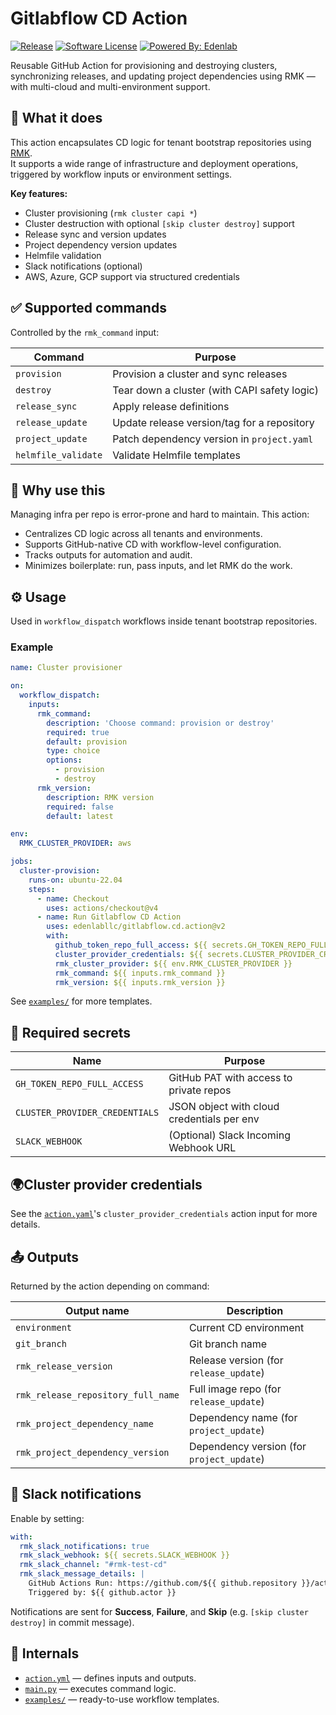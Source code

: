 # Gitlabflow CD Action

[![Release](https://img.shields.io/github/v/release/edenlabllc/gitlabflow.cd.action.svg?style=for-the-badge)](https://github.com/edenlabllc/gitlabflow.cd.action/releases/latest)
[![Software License](https://img.shields.io/github/license/edenlabllc/gitlabflow.cd.action.svg?style=for-the-badge)](LICENSE)
[![Powered By: Edenlab](https://img.shields.io/badge/powered%20by-edenlab-8A2BE2.svg?style=for-the-badge)](https://edenlab.io)

Reusable GitHub Action for provisioning and destroying clusters, synchronizing releases, and updating project
dependencies using RMK — with multi-cloud and multi-environment support.

## 🚦 What it does

This action encapsulates CD logic for tenant bootstrap repositories using [RMK](https://github.com/edenlabllc/rmk).  
It supports a wide range of infrastructure and deployment operations, triggered by workflow inputs or environment
settings.

**Key features:**

- Cluster provisioning (`rmk cluster capi *`)
- Cluster destruction with optional `[skip cluster destroy]` support
- Release sync and version updates
- Project dependency version updates
- Helmfile validation
- Slack notifications (optional)
- AWS, Azure, GCP support via structured credentials

## ✅ Supported commands

Controlled by the `rmk_command` input:

| Command             | Purpose                                      |
|---------------------|----------------------------------------------|
| `provision`         | Provision a cluster and sync releases        |
| `destroy`           | Tear down a cluster (with CAPI safety logic) |
| `release_sync`      | Apply release definitions                    |
| `release_update`    | Update release version/tag for a repository  |
| `project_update`    | Patch dependency version in `project.yaml`   |
| `helmfile_validate` | Validate Helmfile templates                  |

## 🧠 Why use this

Managing infra per repo is error-prone and hard to maintain. This action:

- Centralizes CD logic across all tenants and environments.
- Supports GitHub-native CD with workflow-level configuration.
- Tracks outputs for automation and audit.
- Minimizes boilerplate: run, pass inputs, and let RMK do the work.

## ⚙️ Usage

Used in `workflow_dispatch` workflows inside tenant bootstrap repositories.

### Example

```yaml
name: Cluster provisioner

on:
  workflow_dispatch:
    inputs:
      rmk_command:
        description: 'Choose command: provision or destroy'
        required: true
        default: provision
        type: choice
        options:
          - provision
          - destroy
      rmk_version:
        description: RMK version
        required: false
        default: latest

env:
  RMK_CLUSTER_PROVIDER: aws

jobs:
  cluster-provision:
    runs-on: ubuntu-22.04
    steps:
      - name: Checkout
        uses: actions/checkout@v4
      - name: Run Gitlabflow CD Action
        uses: edenlabllc/gitlabflow.cd.action@v2
        with:
          github_token_repo_full_access: ${{ secrets.GH_TOKEN_REPO_FULL_ACCESS }}
          cluster_provider_credentials: ${{ secrets.CLUSTER_PROVIDER_CREDENTIALS }}
          rmk_cluster_provider: ${{ env.RMK_CLUSTER_PROVIDER }}
          rmk_command: ${{ inputs.rmk_command }}
          rmk_version: ${{ inputs.rmk_version }}
```

See [`examples/`](./examples) for more templates.

## 🔐 Required secrets

| Name                           | Purpose                                    |
|--------------------------------|--------------------------------------------|
| `GH_TOKEN_REPO_FULL_ACCESS`    | GitHub PAT with access to private repos    |
| `CLUSTER_PROVIDER_CREDENTIALS` | JSON object with cloud credentials per env |
| `SLACK_WEBHOOK`                | (Optional) Slack Incoming Webhook URL      |

## 🌍Cluster provider credentials

See the [`action.yaml`](action.yml)'s `cluster_provider_credentials` action input for more details. 

## 📤 Outputs

Returned by the action depending on command:

| Output name                        | Description                               |
|------------------------------------|-------------------------------------------|
| `environment`                      | Current CD environment                    |
| `git_branch`                       | Git branch name                           |
| `rmk_release_version`              | Release version (for `release_update`)    |
| `rmk_release_repository_full_name` | Full image repo (for `release_update`)    |
| `rmk_project_dependency_name`      | Dependency name (for `project_update`)    |
| `rmk_project_dependency_version`   | Dependency version (for `project_update`) |

## 🔔 Slack notifications

Enable by setting:

```yaml
with:
  rmk_slack_notifications: true
  rmk_slack_webhook: ${{ secrets.SLACK_WEBHOOK }}
  rmk_slack_channel: "#rmk-test-cd"
  rmk_slack_message_details: |
    GitHub Actions Run: https://github.com/${{ github.repository }}/actions/runs/${{ github.run_id }}
    Triggered by: ${{ github.actor }}
```

Notifications are sent for **Success**, **Failure**, and **Skip** (e.g. `[skip cluster destroy]` in commit message).

## 📂 Internals

- [`action.yml`](./action.yml) — defines inputs and outputs.
- [`main.py`](./main.py) — executes command logic.
- [`examples/`](./examples) — ready-to-use workflow templates.
